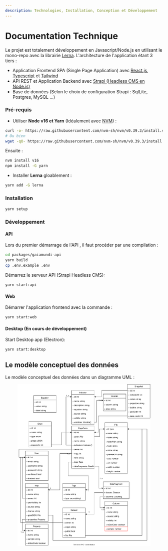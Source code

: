 ```yaml
---
description: Technologies, Installation, Conception et Développement
---
```


# Documentation Technique

Le projet est totalement développement en Javascript/Node.js en utilisant le mono-repo avec la librairie [Lerna](https://lerna.js.org/). L'architecture de l'application étant 3 tiers :&#x20;

* Application Frontend SPA (Single Page Application) avec [React.js](https://react.dev/), [Typescript](https://www.typescriptlang.org/) et [Tailwind](https://tailwindcss.com/)
* API REST et Application Backend avec [Strapi (Headless CMS en Node.js)](https://strapi.io/)
* Base de données (Selon le choix de configuration Strapi : SqlLite, Postgres, MySQL ...)

### Pré-requis <a href="#requirements" id="requirements"></a>

* Utiliser **Node v16 et Yarn** (Idéalement avec [NVM](https://fr.linux-console.net/?p=6#gsc.tab=0)) :

```sh
curl -o- https://raw.githubusercontent.com/nvm-sh/nvm/v0.39.3/install.sh | bash
# Ou bien
wget -qO- https://raw.githubusercontent.com/nvm-sh/nvm/v0.39.3/install.sh | bash
```

Ensuite :

```sh
nvm install v16
npm install -G yarn
```

* Installer **Lerna** gloablement :

```sh
yarn add -G lerna
```

### Installation <a href="#installation" id="installation"></a>

```bash
yarn setup
```

### Développement <a href="#development" id="development"></a>

#### API <a href="#api" id="api"></a>

Lors du premier démarrage de l'API , il faut procéder par une compilation :

```sh
cd packages/gaiamundi-api
yarn build
cp .env.example .env
```

Démarrez le serveur API (Strapi Headless CMS):&#x20;

```sh
yarn start:api
```

#### Web <a href="#web" id="web"></a>

Démarrer l'application frontend avec la commande :&#x20;

```sh
yarn start:web
```

#### Desktop (En cours de développement) <a href="#desktop-coming-soon" id="desktop-coming-soon"></a>

Start Desktop app (Electron):&#x20;

```sh
yarn start:desktop
```

## Le modèle conceptuel des données

Le modèle conceptuel des données dans un diagramme UML :

<figure><img src=".gitbook/assets/UML.drawio.svg" alt=""><figcaption></figcaption></figure>
